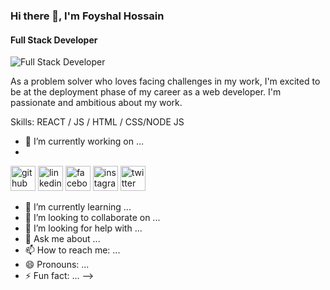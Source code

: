 ### Hi there 👋, I'm Foyshal Hossain
#### Full Stack Developer
![Full Stack Developer](https://scontent.fdac140-1.fna.fbcdn.net/v/t39.30808-6/272391287_2406604109482060_1934897915865948126_n.png?_nc_cat=100&ccb=1-5&_nc_sid=e3f864&_nc_ohc=tVU1Hn2XlhUAX9ZVghv&_nc_ht=scontent.fdac140-1.fna&oh=00_AT9EcmG3EZEgVO7zpxhU7yLa6GN6WEJUrE6IwlT9TR36kw&oe=61F3F2EB)

As a problem solver who loves facing challenges in my work, I'm excited to be at the deployment phase of my career as a web developer. I'm passionate and ambitious about my work.

Skills: REACT / JS / HTML / CSS/NODE JS

- 🔭 I’m currently working on ...
- 
[<img src='https://cdn.jsdelivr.net/npm/simple-icons@3.0.1/icons/github.svg' alt='github' height='40'>](https://github.com/mfhbhuiyan)  [<img src='https://cdn.jsdelivr.net/npm/simple-icons@3.0.1/icons/linkedin.svg' alt='linkedin' height='40'>](https://www.linkedin.com/in/https://www.linkedin.com/in/foyshal-bhuiyan-08745a205//)  [<img src='https://cdn.jsdelivr.net/npm/simple-icons@3.0.1/icons/facebook.svg' alt='facebook' height='40'>](https://www.facebook.com/https://www.facebook.com/foyshal.hossainbhuiyan/)  [<img src='https://cdn.jsdelivr.net/npm/simple-icons@3.0.1/icons/instagram.svg' alt='instagram' height='40'>](https://www.instagram.com/https://www.instagram.com/mfhbhuiyan//)  [<img src='https://cdn.jsdelivr.net/npm/simple-icons@3.0.1/icons/twitter.svg' alt='twitter' height='40'>](https://twitter.com/https://twitter.com/mfhbhuiyan)  

- 🌱 I’m currently learning ...
- 👯 I’m looking to collaborate on ...
- 🤔 I’m looking for help with ...
- 💬 Ask me about ...
- 📫 How to reach me: ...
- 😄 Pronouns: ...
- ⚡ Fun fact: ...
-->
